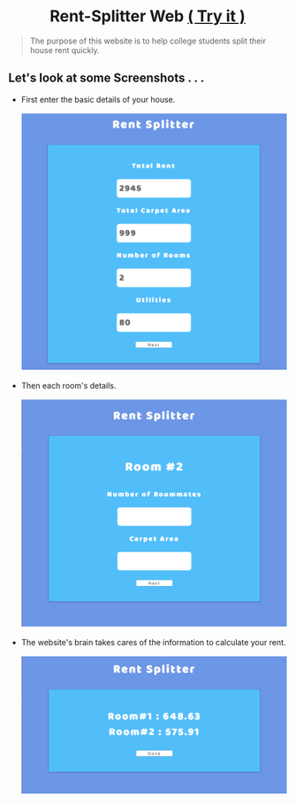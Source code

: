 <h1 align="center"> Rent-Splitter Web <a href="https://vatsalrustagi.github.io/rentSplitterWeb">( Try it )</a> </h1>

>The purpose of this website is to help college students split their house rent quickly.

## Let's look at some Screenshots . . .

<p>
    <ul>
        <li> First enter the basic details of your house. <br><br> </li>
        <img width="500px" src="screenshots/img1.png">
        <br><br> <li> Then each room's details. <br><br> </li>
        <img width="500px" src="screenshots/img2.png">
        <br><br> <li> The website's brain takes cares of the information to calculate your rent. <br><br> </li>
        <img width="500px" src="screenshots/img3.png">
    </ul>
</p>
